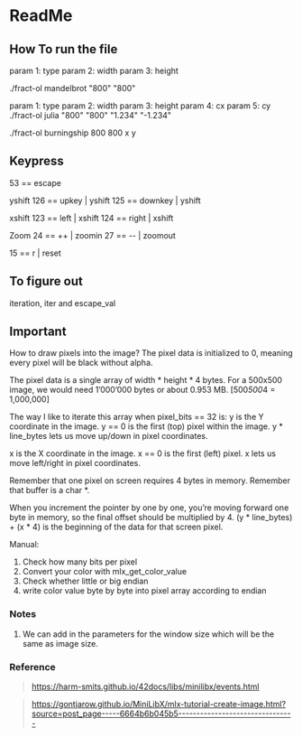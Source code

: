 # ReadMe

## How To run the file

param 1: type
param 2: width
param 3: height

./fract-ol mandelbrot "800" "800"

param 1: type
param 2: width
param 3: height
param 4: cx
param 5: cy
./fract-ol julia "800" "800" "1.234" "-1.234" 

./fract-ol burningship 800 800 x y

## Keypress

53 == escape

yshift
126 == upkey | yshift
125 == downkey | yshift

xshift
123 == left | xshift
124 == right | xshift

Zoom
24 == ++ | zoomin
27 == -- | zoomout

15 == r | reset

## To figure out

iteration, iter and escape_val

## Important

How to draw pixels into the image?
The pixel data is initialized to 0, meaning every pixel will be black without alpha.

The pixel data is a single array of width * height * 4 bytes. 
For a 500x500 image, we would need 1’000’000 bytes or about 0.953 MB. [500*500*4 = 1,000,000]

The way I like to iterate this array when pixel_bits == 32 is:
y is the Y coordinate in the image.
y == 0 is the first (top) pixel within the image.
y * line_bytes lets us move up/down in pixel coordinates.

x is the X coordinate in the image.
x == 0 is the first (left) pixel.
x lets us move left/right in pixel coordinates.

Remember that one pixel on screen requires 4 bytes in memory.
Remember that buffer is a char *.

When you increment the pointer by one by one, you’re moving forward one byte in memory, so the final offset should be multiplied by 4.
(y * line_bytes) + (x * 4) is the beginning of the data for that screen pixel.

Manual:
1. Check how many bits per pixel
2. Convert your color with mlx_get_color_value
3. Check whether little or big endian
4. write color value byte by byte into pixel array according to endian

### Notes

1. We can add in the parameters for the window size which will be the same as image size. 

### Reference

> https://harm-smits.github.io/42docs/libs/minilibx/events.html

> https://gontjarow.github.io/MiniLibX/mlx-tutorial-create-image.html?source=post_page-----6664b6b045b5--------------------------------